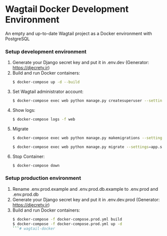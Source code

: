 # Wagtail Docker Development Environment
An empty and up-to-date Wagtail project as a Docker environment with PostgreSQL

### Setup development environment
1. Generate your Django secret key and put it in .env.dev (Generator: https://djecrety.ir)
1. Build and run Docker containers:
    ```sh
    $ docker-compose up -d --build
    ```
1. Set Wagtail administrator account:
    ```sh
    $ docker-compose exec web python manage.py createsuperuser --settings=app.settings.dev
    ```
 1. Show logs:
    ```sh
    $ docker-compose logs -f web
    ```
1. Migrate    
    ```sh
    $ docker-compose exec web python manage.py makemigrations --settings=app.settings.dev
    ```
    ```sh
    $ docker-compose exec web python manage.py migrate --settings=app.settings.dev
     ```   
1. Stop Container:
    ```sh
    $ docker-compose down
    ```
### Setup production environment
1. Rename .env.prod.example and .env.prod.db.example to .env.prod and .env.prod.db
1. Generate your Django secret key and put it in .env.dev.prod (Generator: https://djecrety.ir)
1. Build and run Docker containers:
    ```sh
    $ docker-compose -f docker-compose.prod.yml build
    $ docker-compose -f docker-compose.prod.yml up -d
    ```# wagtail-docker
